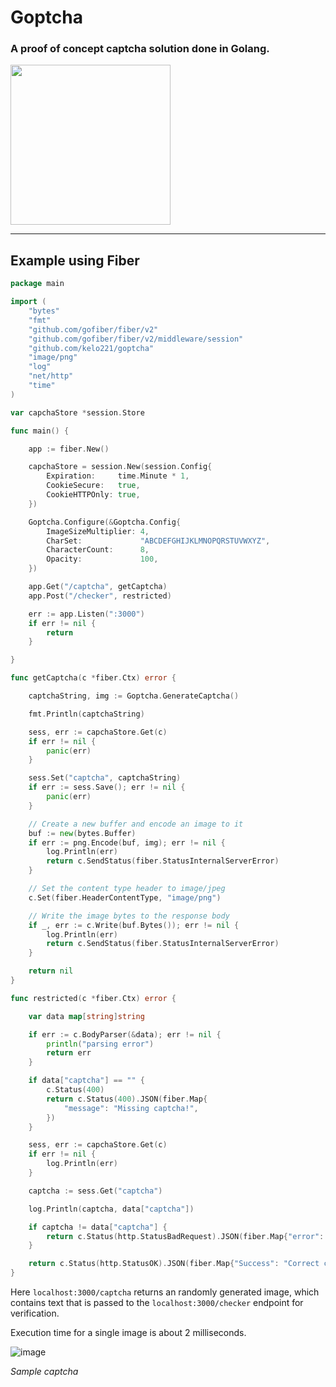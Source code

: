 # Goptcha

### A proof of concept captcha solution done in Golang.

<img src="https://user-images.githubusercontent.com/61495413/219882869-114165e9-f1fb-4486-90e2-871c1e3c2bb4.png" width="256" height="256" />


<hr>



## Example using Fiber

```go
package main

import (
	"bytes"
	"fmt"
	"github.com/gofiber/fiber/v2"
	"github.com/gofiber/fiber/v2/middleware/session"
	"github.com/kelo221/goptcha"
	"image/png"
	"log"
	"net/http"
	"time"
)

var capchaStore *session.Store

func main() {

	app := fiber.New()

	capchaStore = session.New(session.Config{
		Expiration:     time.Minute * 1,
		CookieSecure:   true,
		CookieHTTPOnly: true,
	})

	Goptcha.Configure(&Goptcha.Config{
		ImageSizeMultiplier: 4,
		CharSet:             "ABCDEFGHIJKLMNOPQRSTUVWXYZ",
		CharacterCount:      8,
		Opacity:             100,
	})

	app.Get("/captcha", getCaptcha)
	app.Post("/checker", restricted)

	err := app.Listen(":3000")
	if err != nil {
		return
	}

}

func getCaptcha(c *fiber.Ctx) error {

	captchaString, img := Goptcha.GenerateCaptcha()

	fmt.Println(captchaString)

	sess, err := capchaStore.Get(c)
	if err != nil {
		panic(err)
	}

	sess.Set("captcha", captchaString)
	if err := sess.Save(); err != nil {
		panic(err)
	}

	// Create a new buffer and encode an image to it
	buf := new(bytes.Buffer)
	if err := png.Encode(buf, img); err != nil {
		log.Println(err)
		return c.SendStatus(fiber.StatusInternalServerError)
	}

	// Set the content type header to image/jpeg
	c.Set(fiber.HeaderContentType, "image/png")

	// Write the image bytes to the response body
	if _, err := c.Write(buf.Bytes()); err != nil {
		log.Println(err)
		return c.SendStatus(fiber.StatusInternalServerError)
	}

	return nil
}

func restricted(c *fiber.Ctx) error {

	var data map[string]string

	if err := c.BodyParser(&data); err != nil {
		println("parsing error")
		return err
	}

	if data["captcha"] == "" {
		c.Status(400)
		return c.Status(400).JSON(fiber.Map{
			"message": "Missing captcha!",
		})
	}

	sess, err := capchaStore.Get(c)
	if err != nil {
		log.Println(err)
	}

	captcha := sess.Get("captcha")

	log.Println(captcha, data["captcha"])

	if captcha != data["captcha"] {
		return c.Status(http.StatusBadRequest).JSON(fiber.Map{"error": "Incorrect captcha!"})
	}

	return c.Status(http.StatusOK).JSON(fiber.Map{"Success": "Correct captcha!"})
}


```
Here `localhost:3000/captcha` returns an randomly generated image, which contains text that is passed to the `localhost:3000/checker` endpoint for verification.

Execution time for a single image is about 2 milliseconds.


![image](https://user-images.githubusercontent.com/61495413/227745559-e9dde796-8d7a-4839-85dd-fdc091773239.png)

*Sample captcha*

